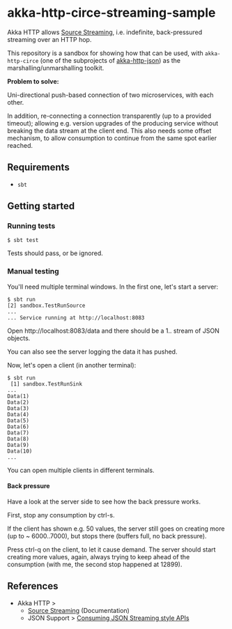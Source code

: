 # akka-http-circe-streaming-sample

Akka HTTP allows [Source Streaming](https://doc.akka.io/docs/akka-http/current/routing-dsl/source-streaming-support.html#json-streaming), i.e. indefinite, back-pressured streaming over an HTTP hop.

This repository is a sandbox for showing how that can be used, with `akka-http-circe` (one of the subprojects of [akka-http-json](https://github.com/hseeberger/akka-http-json)) as the marshalling/unmarshalling toolkit.

**Problem to solve:**

Uni-directional push-based connection of two microservices, with each other.

In addition, re-connecting a connection transparently (up to a provided timeout); allowing e.g. version upgrades of the producing service without breaking the data stream at the client end. This also needs some offset mechanism, to allow consumption to continue from the same spot earlier reached.

## Requirements

- `sbt`

## Getting started

### Running tests

```
$ sbt test
```

Tests should pass, or be ignored.

### Manual testing

You'll need multiple terminal windows. In the first one, let's start a server:

```
$ sbt run
[2] sandbox.TestRunSource
...
... Service running at http://localhost:8083
```

Open http://localhost:8083/data and there should be a 1.. stream of JSON objects.

You can also see the server logging the data it has pushed.

Now, let's open a client (in another terminal):

```
$ sbt run 
 [1] sandbox.TestRunSink
...
Data(1)
Data(2)
Data(3)
Data(4)
Data(5)
Data(6)
Data(7)
Data(8)
Data(9)
Data(10)
... 
```

You can open multiple clients in different terminals. 

#### Back pressure

Have a look at the server side to see how the back pressure works.

First, stop any consumption by ctrl-s.

If the client has shown e.g. 50 values, the server still goes on creating more (up to ~ 6000..7000), but stops there (buffers full, no back pressure).

Press ctrl-q on the client, to let it cause demand. The server should start creating more values, again, always trying to keep ahead of the consumption (with me, the second stop happened at 12899).


## References

- Akka HTTP >
  - [Source Streaming](https://doc.akka.io/docs/akka-http/current/routing-dsl/source-streaming-support.html#json-streaming) (Documentation)
  - JSON Support > [Consuming JSON Streaming style APIs](https://doc.akka.io/docs/akka-http/current/common/json-support.html#consuming-json-streaming-style-apis)
